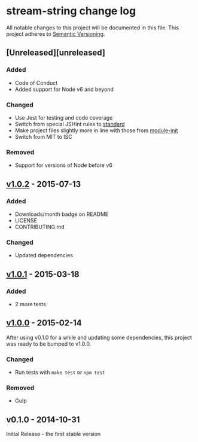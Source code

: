 # stream-string change log

All notable changes to this project will be documented in this file.
This project adheres to [Semantic Versioning](http://semver.org/).

## [Unreleased][unreleased]
### Added
- Code of Conduct
- Added support for Node v6 and beyond

### Changed
- Use Jest for testing and code coverage
- Switch from special JSHint rules to [standard](https://github.com/feross/standard)
- Make project files slightly more in line with those from [module-init](https://github.com/ngoldman/module-init)
- Switch from MIT to ISC

### Removed
- Support for versions of Node before v6

## [v1.0.2][1.0.2] - 2015-07-13
### Added
- Downloads/month badge on README
- LICENSE
- CONTRIBUTING.md

### Changed
- Updated dependencies

## [v1.0.1][1.0.1] - 2015-03-18
### Added
- 2 more tests

## [v1.0.0][1.0.0] - 2015-02-14
After using v0.1.0 for a while and updating some dependencies, this project was ready to be bumped to v1.0.0.
### Changed
- Run tests with `make test` or `npm test`

### Removed
- Gulp

## v0.1.0 - 2014-10-31
Initial Release - the first stable version

[1.0.2]: https://github.com/jamescostian/stream-string/compare/v1.0.1...v1.0.2
[1.0.1]: https://github.com/jamescostian/stream-string/compare/v1.0.0...v1.0.1
[1.0.0]: https://github.com/jamescostian/stream-string/compare/v0.1.0...v1.0.0
